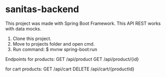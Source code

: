 # sanitas-backend

This project was made with Spring Boot Framework. This API REST works with data mocks.

1. Clone this project.
2. Move to projects folder and open cmd.
3. Run command: $ mvnw spring-boot:run
 
Endpoints
  for products:
    GET   /api/product
    GET   /api/product/{id}
    
  for cart products:
    GET     /api/cart
    DELETE  /api/cart/{productId}
  
